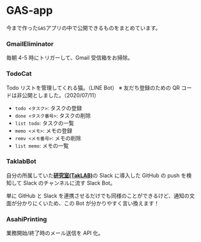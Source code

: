# GAS-app

今まで作った`GAS`アプリの中で公開できるものをまとめています。

### GmailEliminator

毎朝 4-5 時にトリガーして、Gmail 受信箱をお掃除。

### TodoCat

Todo リストを管理してくれる猫。（LINE Bot）
※ 友だち登録のための QR コードは非公開としました。（2020/07/11）

- `todo <タスク>`: タスクの登録
- `done <タスク番号>`: タスクの削除
- `list todo`: タスクの一覧
- `memo <メモ>`: メモの登録
- `remv <メモ番号>`: メモの削除
- `list memo`: メモの一覧

### TaklabBot

自分の所属していた[**研究室(TakLAB)**](http://www.taklab.org/)の Slack に導入した GitHub の push を検知して Slack のチャンネルに流す Slack Bot。

単に GitHub と Slack を連携させるだけでも同様のことができるけど、通知の文面が分かりにくいため、この Bot が分かりやすく言い換えます！

### AsahiPrinting

業務開始/終了時のメール送信を API 化。
